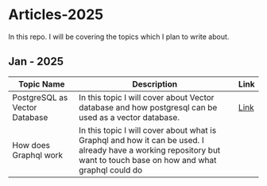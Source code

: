 # Articles-2025
In this repo. I will be covering the topics which I plan to write about.


## Jan - 2025

|Topic Name | Description | Link |
| ------ | ------ | ------ |
| PostgreSQL as Vector Database | In this topic I will cover about Vector database and how postgresql can be used as a vector database.| [Link](https://github.com/pawankulkarni13/Articles-2024/blob/master/ai/embeddings/Postgresql%20as%20Vector%20database.md) | 
| How does Graphql work | In this topic I will cover about what is Graphql and how it can be used. I already have a working repository but want to touch base on how and what graphql could do ||
